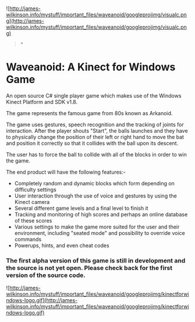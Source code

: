 ![http://james-wilkinson.info/mystuff/important_files/waveanoid/googleprojimg/visualc.png](http://james-wilkinson.info/mystuff/important_files/waveanoid/googleprojimg/visualc.png)

> `*`
# Waveanoid: A Kinect for Windows Game #

An open source C# single player game which makes use of the Windows Kinect Platform and SDK v1.8.

The game represents the famous game from 80s known as Arkanoid.

The game uses gestures, speech recognition and the tracking of joints for interaction. After the player shouts "Start", the balls launches and they have to physically change the position of their left or right hand to move the bat and position it correctly so that it collides with the ball upon its descent.

The user has to force the ball to collide with all of the blocks in order to win the game.

The end product will have the following features:-
  * Completely random and dynamic blocks which form depending on difficulty settings
  * User interaction through the use of voice and gestures by using the Kinect camera
  * Several different game levels and a final level to finish it
  * Tracking and monitoring of high scores and perhaps an online database of these scores
  * Various settings to make the game more suited for the user and their environment, including "seated mode" and possibility to override voice commands
  * Powerups, hints, and even cheat codes

### The first alpha version of this game is still in development and the source is not yet open. Please check back for the first version of the source code. ###

![http://james-wilkinson.info/mystuff/important_files/waveanoid/googleprojimg/kinectforwindows-logo.gif](http://james-wilkinson.info/mystuff/important_files/waveanoid/googleprojimg/kinectforwindows-logo.gif)